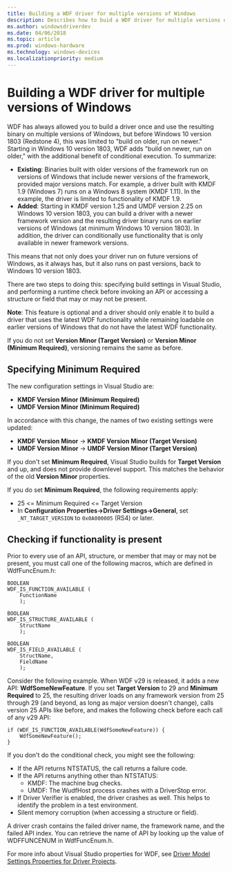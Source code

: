 ```yaml
---
title: Building a WDF driver for multiple versions of Windows
description: Describes how to buid a WDF driver for multiple versions of Windows.
ms.author: windowsdriverdev
ms.date: 04/06/2018
ms.topic: article
ms.prod: windows-hardware
ms.technology: windows-devices
ms.localizationpriority: medium
---
```


# Building a WDF driver for multiple versions of Windows

WDF has always allowed you to build a driver once and use the resulting binary on multiple versions of Windows, but before Windows 10 version 1803 (Redstone 4), this was limited to "build on older, run on newer." Starting in Windows 10 version 1803, WDF adds "build on newer, run on older," with the additional benefit of conditional execution. To summarize:
* **Existing**: Binaries built with older versions of the framework run on versions of Windows that include newer versions of the framework, provided major versions match. For example, a driver built with KMDF 1.9 (Windows 7) runs on a Windows 8 system (KMDF 1.11). In the example, the driver is limited to functionality of KMDF 1.9.
* **Added**: Starting in KMDF version 1.25 and UMDF version 2.25 on Windows 10 version 1803, you can build a driver with a newer framework version and the resulting driver binary runs on earlier versions of Windows (at minimum Windows 10 version 1803). In addition, the driver can conditionally use functionality that is only available in newer framework versions.

This means that not only does your driver run on future versions of Windows, as it always has, but it also runs on past versions, back to Windows 10 version 1803.

There are two steps to doing this: specifying build settings in Visual Studio, and performing a runtime check before invoking an API or accessing a structure or field that may or may not be present.

**Note**:
This feature is optional and a driver should only enable it to build a driver that uses the latest WDF functionality while remaining loadable on earlier versions of Windows that do not have the latest WDF functionality.

If you do not set **Version Minor (Target Version)** or **Version Minor (Minimum Required)**, versioning remains the same as before.

## Specifying Minimum Required

The new configuration settings in Visual Studio are:
* **KMDF Version Minor (Minimum Required)**
* **UMDF Version Minor (Minimum Required)**

In accordance with this change, the names of two existing settings were updated:
* **KMDF Version Minor** -> **KMDF Version Minor (Target Version)**
* **UMDF Version Minor** -> **UMDF Version Minor (Target Version)**

If you don't set **Minimum Required**, Visual Studio builds for **Target Version** and up, and does not provide downlevel support. This matches the behavior of the old **Version Minor** properties.

If you do set **Minimum Required**, the following requirements apply:
* 25 <= Minimum Required <= Target Version
* In **Configuration Properties->Driver Settings->General**, set `_NT_TARGET_VERSION` to `0x0A000005` (RS4) or later.

## Checking if functionality is present

Prior to every use of an API, structure, or member that may or may not be present, you must call one of the following macros, which are defined in WdfFuncEnum.h:

```
BOOLEAN
WDF_IS_FUNCTION_AVAILABLE (
    FunctionName
    );

BOOLEAN
WDF_IS_STRUCTURE_AVAILABLE (
    StructName
    );

BOOLEAN
WDF_IS_FIELD_AVAILABLE (
    StructName,
    FieldName
    );
```

Consider the following example.  When WDF v29 is released, it adds a new API: **WdfSomeNewFeature**. If you set **Target Version** to 29 and **Minimum Required** to 25, the resulting driver loads on any framework version from 25 through 29 (and beyond, as long as major version doesn't change), calls version 25 APIs like before, and makes the following check before each call of any v29 API:

```
if (WDF_IS_FUNCTION_AVAILABLE(WdfSomeNewFeature)) {
    WdfSomeNewFeature();
}
```

If you don't do the conditional check, you might see the following:
-	If the API returns NTSTATUS, the call returns a failure code.
-	If the API returns anything other than NTSTATUS:
    - KMDF: The machine bug checks.
    - UMDF: The WudfHost process crashes with a DriverStop error.
-	If Driver Verifier is enabled, the driver crashes as well. This helps to identify the problem in a test environment.
-   Silent memory corruption (when accessing a structure or field).

A driver crash contains the failed driver name, the framework name, and the failed API index. You can retrieve the name of API by looking up the value of WDFFUNCENUM in WdfFuncEnum.h.

For more info about Visual Studio properties for WDF, see [Driver Model Settings Properties for Driver Projects](../develop/driver-model-settings-properties-for-driver-projects.md).
